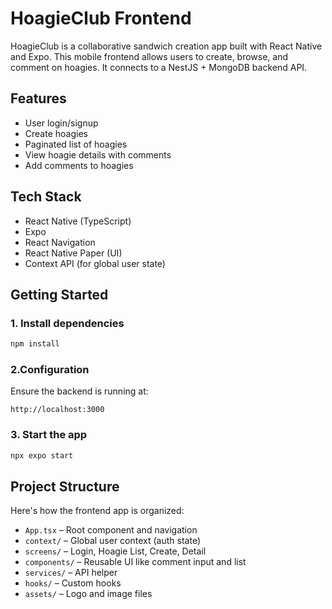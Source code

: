 # HoagieClub Frontend

HoagieClub is a collaborative sandwich creation app built with React Native and Expo. This mobile frontend allows users to create, browse, and comment on hoagies. It connects to a NestJS + MongoDB backend API.

## Features

- User login/signup
- Create hoagies
- Paginated list of hoagies
- View hoagie details with comments
- Add comments to hoagies

## Tech Stack

- React Native (TypeScript)
- Expo
- React Navigation
- React Native Paper (UI)
- Context API (for global user state)

## Getting Started

### 1. Install dependencies

```bash
npm install
```

### 2.Configuration

Ensure the backend is running at:

```
http://localhost:3000
```
### 3. Start the app

```bash
npx expo start
```

## Project Structure

Here's how the frontend app is organized:

- `App.tsx` – Root component and navigation
- `context/` – Global user context (auth state)
- `screens/` – Login, Hoagie List, Create, Detail
- `components/` – Reusable UI like comment input and list
- `services/` – API helper
- `hooks/` – Custom hooks
- `assets/` – Logo and image files
